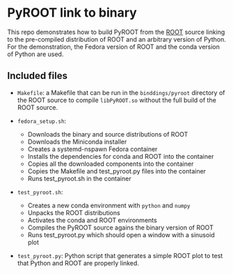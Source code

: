 # PyROOT link to binary
This repo demonstrates how to build PyROOT from the
[ROOT](https://root.cern.ch) source linking to the pre-compiled distribution of
ROOT and an arbitrary version of Python. For the demonstration, the Fedora
version of ROOT and the conda version of Python are used.

## Included files

* `Makefile`: a Makefile that can be run in the `binddings/pyroot` directory of
  the ROOT source to compile `libPyROOT.so` without the full build of the ROOT
source.

* `fedora_setup.sh`:
  + Downloads the binary and source distributions of ROOT
  + Downloads the Miniconda installer
  + Creates a systemd-nspawn Fedora container
  + Installs the dependencies for conda and ROOT into the container
  + Copies all the downloaded components into the container
  + Copies the Makefile and test_pyroot.py files into the container
  + Runs test_pyroot.sh in the container

* `test_pyroot.sh`:
  + Creates a new conda environment with `python` and `numpy`
  + Unpacks the ROOT distributions
  + Activates the conda and ROOT environments
  + Compiles the PyROOT source agains the binary version of ROOT
  + Runs test_pyroot.py which should open a window with a sinusoid plot

* `test_pyroot.py`: Python script that generates a simple ROOT plot to test
  that Python and ROOT are properly linked.
